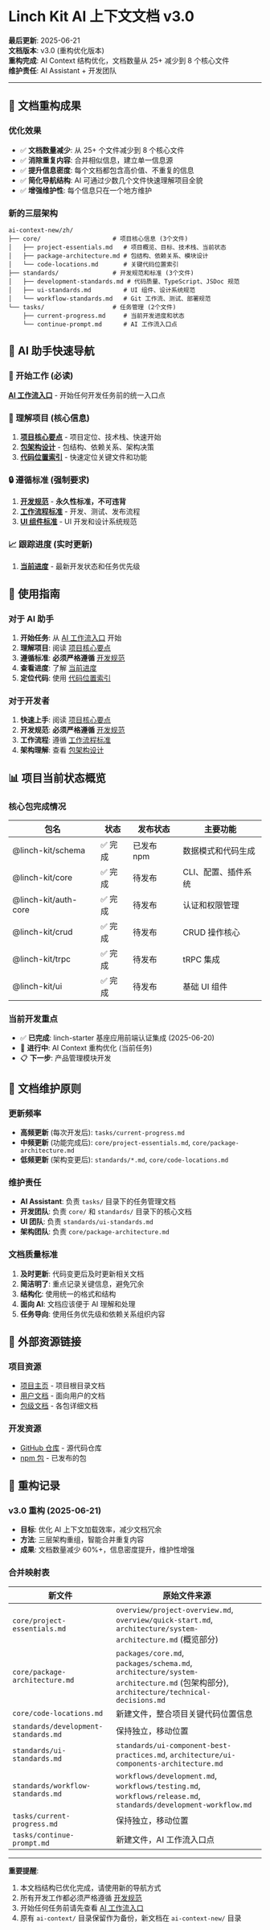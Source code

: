 # Linch Kit AI 上下文文档 v3.0

**最后更新**: 2025-06-21  
**文档版本**: v3.0 (重构优化版本)  
**重构完成**: AI Context 结构优化，文档数量从 25+ 减少到 8 个核心文件  
**维护责任**: AI Assistant + 开发团队

---

## 🎯 文档重构成果

### 优化效果
- ✅ **文档数量减少**: 从 25+ 个文件减少到 8 个核心文件
- ✅ **消除重复内容**: 合并相似信息，建立单一信息源
- ✅ **提升信息密度**: 每个文档都包含高价值、不重复的信息
- ✅ **简化导航结构**: AI 可通过少数几个文件快速理解项目全貌
- ✅ **增强维护性**: 每个信息只在一个地方维护

### 新的三层架构
```
ai-context-new/zh/
├── core/                    # 项目核心信息 (3个文件)
│   ├── project-essentials.md   # 项目概览、目标、技术栈、当前状态
│   ├── package-architecture.md # 包结构、依赖关系、模块设计
│   └── code-locations.md       # 关键代码位置索引
├── standards/               # 开发规范和标准 (3个文件)
│   ├── development-standards.md # 代码质量、TypeScript、JSDoc 规范
│   ├── ui-standards.md         # UI 组件、设计系统规范
│   └── workflow-standards.md   # Git 工作流、测试、部署规范
└── tasks/                   # 任务管理 (2个文件)
    ├── current-progress.md     # 当前开发进度和状态
    └── continue-prompt.md      # AI 工作流入口点
```

## 🚀 AI 助手快速导航

### 🎯 开始工作 (必读)
**[AI 工作流入口](./tasks/continue-prompt.md)** - 开始任何开发任务前的统一入口点

### 📖 理解项目 (核心信息)
1. **[项目核心要点](./core/project-essentials.md)** - 项目定位、技术栈、快速开始
2. **[包架构设计](./core/package-architecture.md)** - 包结构、依赖关系、架构决策
3. **[代码位置索引](./core/code-locations.md)** - 快速定位关键文件和功能

### 🔒 遵循标准 (强制要求)
1. **[开发规范](./standards/development-standards.md)** - **永久性标准，不可违背**
2. **[工作流程标准](./standards/workflow-standards.md)** - 开发、测试、发布流程
3. **[UI 组件标准](./standards/ui-standards.md)** - UI 开发和设计系统规范

### 📈 跟踪进度 (实时更新)
1. **[当前进度](./tasks/current-progress.md)** - 最新开发状态和任务优先级

## 🎯 使用指南

### 对于 AI 助手
1. **开始任务**: 从 [AI 工作流入口](./tasks/continue-prompt.md) 开始
2. **理解项目**: 阅读 [项目核心要点](./core/project-essentials.md)
3. **遵循标准**: **必须严格遵循** [开发规范](./standards/development-standards.md)
4. **查看进度**: 了解 [当前进度](./tasks/current-progress.md)
5. **定位代码**: 使用 [代码位置索引](./core/code-locations.md)

### 对于开发者
1. **快速上手**: 阅读 [项目核心要点](./core/project-essentials.md)
2. **开发规范**: **必须严格遵循** [开发规范](./standards/development-standards.md)
3. **工作流程**: 遵循 [工作流程标准](./standards/workflow-standards.md)
4. **架构理解**: 查看 [包架构设计](./core/package-architecture.md)

## 📊 项目当前状态概览

### 核心包完成情况
| 包名 | 状态 | 发布状态 | 主要功能 |
|------|------|----------|----------|
| @linch-kit/schema | ✅ 完成 | 已发布 npm | 数据模式和代码生成 |
| @linch-kit/core | ✅ 完成 | 待发布 | CLI、配置、插件系统 |
| @linch-kit/auth-core | ✅ 完成 | 待发布 | 认证和权限管理 |
| @linch-kit/crud | ✅ 完成 | 待发布 | CRUD 操作核心 |
| @linch-kit/trpc | ✅ 完成 | 待发布 | tRPC 集成 |
| @linch-kit/ui | ✅ 完成 | 待发布 | 基础 UI 组件 |

### 当前开发重点
- ✅ **已完成**: linch-starter 基座应用前端认证集成 (2025-06-20)
- 🔄 **进行中**: AI Context 重构优化 (当前任务)
- 📋 **下一步**: 产品管理模块开发

## 🔄 文档维护原则

### 更新频率
- **高频更新** (每次开发后): `tasks/current-progress.md`
- **中频更新** (功能完成后): `core/project-essentials.md`, `core/package-architecture.md`
- **低频更新** (架构变更后): `standards/*.md`, `core/code-locations.md`

### 维护责任
- **AI Assistant**: 负责 `tasks/` 目录下的任务管理文档
- **开发团队**: 负责 `core/` 和 `standards/` 目录下的核心文档
- **UI 团队**: 负责 `standards/ui-standards.md`
- **架构团队**: 负责 `core/package-architecture.md`

### 文档质量标准
1. **及时更新**: 代码变更后及时更新相关文档
2. **简洁明了**: 重点记录关键信息，避免冗余
3. **结构化**: 使用统一的格式和结构
4. **面向 AI**: 文档应该便于 AI 理解和处理
5. **任务导向**: 使用任务优先级和依赖关系组织内容

## 🔗 外部资源链接

### 项目资源
- [项目主页](../../README.md) - 项目根目录文档
- [用户文档](../../docs/README.md) - 面向用户的文档
- [包级文档](../../packages/) - 各包详细文档

### 开发资源
- [GitHub 仓库](https://github.com/laofahai/linch-kit) - 源代码仓库
- [npm 包](https://www.npmjs.com/package/@linch-kit/schema) - 已发布的包

## 📝 重构记录

### v3.0 重构 (2025-06-21)
- **目标**: 优化 AI 上下文加载效率，减少文档冗余
- **方法**: 三层架构重组，智能合并重复内容
- **成果**: 文档数量减少 60%+，信息密度提升，维护性增强

### 合并映射表
| 新文件 | 原始文件来源 |
|--------|-------------|
| `core/project-essentials.md` | `overview/project-overview.md`, `overview/quick-start.md`, `architecture/system-architecture.md` (概览部分) |
| `core/package-architecture.md` | `packages/core.md`, `packages/schema.md`, `architecture/system-architecture.md` (包架构部分), `architecture/technical-decisions.md` |
| `core/code-locations.md` | 新建文件，整合项目关键代码位置信息 |
| `standards/development-standards.md` | 保持独立，移动位置 |
| `standards/ui-standards.md` | `standards/ui-component-best-practices.md`, `architecture/ui-components-architecture.md` |
| `standards/workflow-standards.md` | `workflows/development.md`, `workflows/testing.md`, `workflows/release.md`, `standards/development-workflow.md` |
| `tasks/current-progress.md` | 保持独立，移动位置 |
| `tasks/continue-prompt.md` | 新建文件，AI 工作流入口点 |

---

**重要提醒**: 
1. 本文档结构已优化完成，请使用新的导航方式
2. 所有开发工作都必须严格遵循 [开发规范](./standards/development-standards.md)
3. 开始任何任务前请先查看 [AI 工作流入口](./tasks/continue-prompt.md)
4. 原有 `ai-context/` 目录保留作为备份，新文档在 `ai-context-new/` 目录
